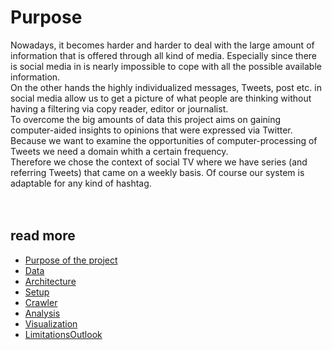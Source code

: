 # Purpose #

Nowadays, it becomes harder and harder to deal with the large amount of information that is offered through all kind of media. Especially since there is social media in is nearly impossible to cope with all the possible available information. <br>
On the other hands the highly individualized messages, Tweets, post etc. in social media allow us to get a picture of what people are thinking without having a filtering via copy reader, editor or journalist. <br>
To overcome the big amounts of data this project aims on gaining computer-aided insights to opinions that were expressed via Twitter. Because we want to examine the opportunities of computer-processing of Tweets we need a domain whith a certain frequency.<br>
Therefore we chose the context of social TV where we have series (and referring Tweets) that came on a weekly basis. Of course our system is adaptable for any kind of hashtag.<br>
<br />
<br />
<h2>read more</h2>

<ul><li><a href='Purpose.md'>Purpose of the project</a>
</li><li><a href='Data.md'>Data</a>
</li><li><a href='Architecture.md'>Architecture</a>
</li><li><a href='Setup.md'>Setup</a>
</li><li><a href='Crawler.md'>Crawler</a>
</li><li><a href='Analysis.md'>Analysis</a>
</li><li><a href='Visualization.md'>Visualization</a>
</li><li><a href='LimitationsOutlook.md'>LimitationsOutlook</a>